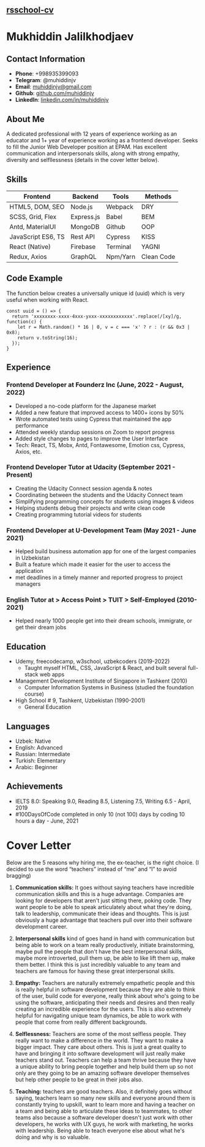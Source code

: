 ## [rsschool-cv](https://muhiddinjv.github.io/rsschool-cv/cv)

# Mukhiddin Jalilkhodjaev

## Contact Information

- **Phone**: +998935399093
- **Telegram**: @muhiddinjv
- **Email**: muhiddinjv@gmail.com
- **Github**: [github.com/muhiddinjv](https://github.com/muhiddinjv)
- **LinkedIn**: [linkedin.com/in/muhiddinjv](https://www.linkedin.com/in/muhiddinjv/)

## About Me
A dedicated professional with 12 years of experience working as an educator and 1+ year of experience working as a frontend developer. Seeks to fill the Junior Web Developer position at EPAM. Has excellent communication and interpersonals skills, along with strong empathy, diversity and selfllessness (details in the cover letter below). 


## Skills

| Frontend           | Backend      | Tools    | Methods    |
| ------------------ | ------------ | -------- | ---------- |
| HTML5, DOM, SEO    | Node.js      | Webpack  | DRY        | 
| SCSS, Grid, Flex   | Express.js   | Babel    | BEM        |
| Antd, MaterialUI   | MongoDB      | Github   | OOP        |
| JavaScript ES6, TS | Rest API     | Cypress  | KISS       | 
| React (Native)     | Firebase     | Terminal | YAGNI      |
| Redux, Axios       | GraphQL      | Npm/Yarn | Clean Code |


## Code Example
The function below creates a universally unique id (uuid) which is very useful when working with React.
```
const uuid = () => {
  return 'xxxxxxxx-xxxx-4xxx-yxxx-xxxxxxxxxxxx'.replace(/[xy]/g, function(c) {
    let r = Math.random() * 16 | 0, v = c === 'x' ? r : (r && 0x3 | 0x8);
    return v.toString(16);
  });
}
```

## Experience 
###  Frontend Developer at Founderz Inc (June, 2022 - August, 2022)
   * Developed a no-code platform for the Japanese market
   * Added a new feature that improved access to 1400+ icons by 50%
   * Wrote automated tests using Cypress that maintained the app performance
   * Attended weekly standup sessions on Zoom to report progress
   * Added style changes to pages to improve the User Interface
   * Tech: React, TS, Mobx, Antd, Fontawesome, Emotion css, Cypress, Axios, etc.

###  Frontend Developer Tutor at Udacity (September 2021 - Present)
   * Creating the Udacity Connect session agenda & notes
   * Coordinating between the students and the Udacity Connect team
   * Simplifying programming concepts for students using images & videos 
   * Helping students debug their projects and write clean code
   * Creating programming tutorial videos for students 

### Frontend Developer at U-Development Team (May 2021 - June 2021)
  * Helped build business automation app for one of the largest companies in Uzbekistan
  * Built a feature which made it easier for the user to access the application
  * met deadlines in a timely manner and reported progress to project managers
  
### English Tutor at > Access Point > TUIT > Self-Employed (2010-2021)
  * Helped nearly 1000 people get into their dream schools, immigrate, or get their dream jobs 

## Education

* Udemy, freecodecamp, w3school, uzbekcoders (2019-2022)
  * Taught myself HTML, CSS, JavaScript & React, and built several full-stack web apps
* Management Development Institute of Singapore in Tashkent (2010)
  * Computer Information Systems in Business (studied the foundation course)
* High School # 9, Tashkent, Uzbekistan (1990-2001)
  * General Education

## Languages

  * Uzbek: Native
  * English: Advanced
  * Russian: Intermediate
  * Turkish: Elementary
  * Arabic: Beginner

## Achievements

- IELTS 8.0: Speaking 9.0, Reading 8.5, Listening 7.5, Writing 6.5 - April, 2019
- #100DaysOfCode completed in only 10 (not 100) days by coding 10 hours a day - June, 2021


# Cover Letter

Below are the 5 reasons why hiring me, the ex-teacher, is the right choice. (I decided to use the word “teachers” instead of “me” and “I” to avoid bragging)

1) **Communication skills:** It goes without saying teachers have incredible communication skills and this is a huge advantage. Companies are looking for developers that aren't just sitting there, poking code. They want people to be able to speak articulately about what they're doing, talk to leadership, communicate their ideas and thoughts. This is just obviously a huge advantage that teachers pull over into their software development career.

2) **Interpersonal skills** kind of goes hand in hand with communication but being able to work on a team really productively, initiate brainstorming, maybe pull the people that don't have the best interpersonal skills, maybe more introverted, pull them up, be able to like lift them up, make them better. I think this is just incredibly valuable to any team and teachers are famous for having these great interpersonal skills. 

3) **Empathy:** Teachers are naturally extremely empathetic people and this is really helpful in software development because they are able to think of the user, build code for everyone, really think about who's going to be using the software, anticipating their needs and desires and then really creating an incredible experience for the users. This is also extremely helpful for navigating unique team dynamics, be able to work with people that come from really different backgrounds. 

4) **Selflessness:** Teachers are some of the most selfless people. They really want to make a difference in the world. They want to make a bigger impact. They care about others. This is just a great quality to have and bringing it into software development will just really make teachers stand out. Teachers can help a team thrive because they have a unique ability to bring people together and help build them up so not only are they going to be an amazing software developer themselves but help other people to be great in their jobs also.

5) **Teaching:** teachers are good teachers. Also, it definitely goes without saying, teachers learn so many new skills and everyone around them is constantly trying to upskill, want to learn more and having a teacher on a team and being able to articulate these ideas to teammates, to other teams also because a software developer doesn't just work with other developers, he works with UX guys, he work with marketing, he works with leadership. Being able to teach everyone else about what he's doing and why is so valuable.


